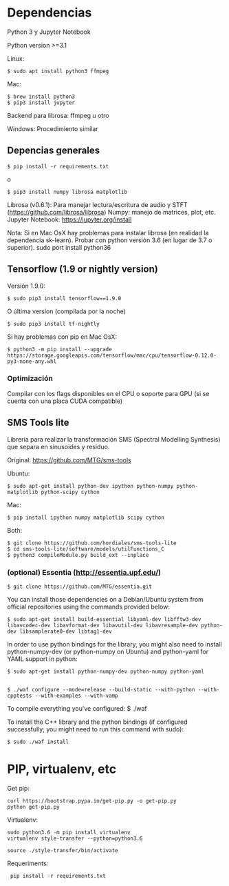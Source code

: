 # Dependencias

Python 3 y Jupyter Notebook

Python version >=3.1

Linux:

    $ sudo apt install python3 ffmpeg

Mac:

    $ brew install python3
    $ pip3 install jupyter

Backend para librosa: ffmpeg u otro

Windows:
    Procedimiento similar


## Depencias generales

    $ pip install -r requirements.txt

o

    $ pip3 install numpy librosa matplotlib

Librosa (v0.6.1): Para manejar lectura/escritura de audio y STFT (https://github.com/librosa/librosa) 
Numpy: manejo de matrices, plot, etc.
Jupyter Notebook: https://jupyter.org/install


Nota: Si en Mac OsX hay problemas para instalar librosa (en realidad la dependencia sk-learn). Probar con python versión 3.6 (en lugar de 3.7 o superior). sudo port install python36

## Tensorflow (1.9 or nightly version)

Versión 1.9.0:

    $ sudo pip3 install tensorflow==1.9.0


O última version (compilada por la noche)

    $ sudo pip3 install tf-nightly


Si hay problemas con pip en Mac OsX:

    $ python3 -m pip install --upgrade https://storage.googleapis.com/tensorflow/mac/cpu/tensorflow-0.12.0-py3-none-any.whl

### Optimización

Compilar con los flags disponibles en el CPU o soporte para GPU (si se cuenta con una placa CUDA compatible)
    
## SMS Tools lite

Librería para realizar la transformación SMS (Spectral Modelling Synthesis) que separa en sinusoides y residuo.

Original: https://github.com/MTG/sms-tools

Ubuntu:

    $ sudo apt-get install python-dev ipython python-numpy python-matplotlib python-scipy cython

Mac:

    $ pip install ipython numpy matplotlib scipy cython

Both:

    $ git clone https://github.com/hordiales/sms-tools-lite
    $ cd sms-tools-lite/software/models/utilFunctions_C
    $ python3 compileModule.py build_ext --inplace

### (optional) Essentia (http://essentia.upf.edu/)

    $ git clone https://github.com/MTG/essentia.git

You can install those dependencies on a Debian/Ubuntu system from official repositories using the commands provided below:

    $ sudo apt-get install build-essential libyaml-dev libfftw3-dev libavcodec-dev libavformat-dev libavutil-dev libavresample-dev python-dev libsamplerate0-dev libtag1-dev

In order to use python bindings for the library, you might also need to install python-numpy-dev (or python-numpy on Ubuntu) and python-yaml for YAML support in python:

    $ sudo apt-get install python-numpy-dev python-numpy python-yaml


    $ ./waf configure --mode=release --build-static --with-python --with-cpptests --with-examples --with-vamp 

To compile everything you’ve configured:
    $ ./waf

To install the C++ library and the python bindings (if configured successfully; you might need to run this command with sudo):

    $ sudo ./waf install

# PIP, virtualenv, etc

Get pip:

    curl https://bootstrap.pypa.io/get-pip.py -o get-pip.py
    python get-pip.py


Virtualenv:

    sudo python3.6 -m pip install virtualenv
    virtualenv style-transfer --python=python3.6
    
    source ./style-transfer/bin/activate


Requeriments:

     pip install -r requirements.txt 